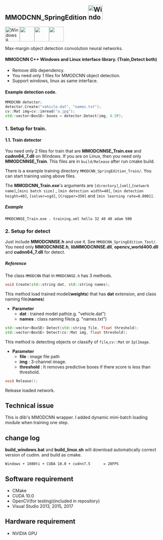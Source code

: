 MMODCNN_SpringEdition <img src="https://i.imgur.com/oYejfWp.png" title="Windows8" width="48">
--------------------------------------------------------------------------------------------
<img src="https://i.imgur.com/ElCyyzT.png" title="Windows8" width="48"><img src="https://i.imgur.com/O5bye0l.png" width="48"><img src="https://i.imgur.com/kmfOMZz.png" width="48"><img src="https://i.imgur.com/6OT8yM9.png" width="48">

Max-margin object detection convolution neural networks.

#### MMODCNN C++ Windows and Linux interface library. (Train,Detect both)

-	Remove dlib dependency.
-	You need only 1 files for MMODCNN object detection.
-	Support windows, linux as same interface.

#### Example detection code.

```cpp
MMODCNN detector;
detector.Create("vehicle.dat", "names.txt");
cv::Mat img=cv::imread("a.jpg");
std::vector<BoxSE> boxes = detector.Detect(img, 0.5F);
```

### 1. Setup for train.

#### 1.1. Train detector
You need only 2 files for train that are **MMODCNNSE_Train.exe** and **cudnn64_7.dll** on Windows. If you are on Linux, then you need only **MMODCNNSE_Train**. This files are in `build/Release` after run cmake build.


There is a example training directory `MMODCNN_SpringEdition_Train/`. You can start training using above files.

The **MMODCNN_Train.exe**'s arguments are `[directory]`,`[xml]`,`[network name]`,`[mini batch size]` , `[min detection width=40]`, `[min detection height=40]`, `[solver=sgd]`, `[Cropper=350]` and `[min learning rate=0.0001]`.

##### Example
```
MMODCNNSE_Train.exe . training.xml hello 32 40 40 adam 500
```

### 2. Setup for detect

Just include **MMODCNNSE.h** and use it. See `MMODCNN_SpringEdition_Test/`. You need only **MMODCNNSE.h**, **libMMODCNNSE.dll**, **opencv_world400.dll** and **cudnn64_7.dll** for detect.


##### Reference

The class `MMODCNN` that in `MMODCNNSE.h` has 3 methods.

```cpp
void Create(std::string dat, std::string names);
```

This method load trained model(**weights**) that has **dat** extension, and class naming file(**names**)

* **Parameter**
	* **dat** : trained model path(e.g. "vehicle.dat")
	* **names** : class naming file(e.g. "names.txt")

```cpp
std::vector<BoxSE> Detect(std::string file, float threshold);
std::vector<BoxSE> Detect(cv::Mat img, float threshold);
```

This method is detecting objects or classify of `file`,`cv::Mat` or `IplImage`.
* **Parameter** 
	* **file** : image file path 
	* **img** : 3-channel image. 
	* **threshold** : It removes predictive boxes if there score is less than threshold.

```cpp
void Release();
```
Release loaded network.



Technical issue
---------------

This is dlib's MMODCNN wrapper. I added dynamic mini-batch loading module when training one step.

change log
----------

**build_windows.bat** and **build_linux.sh** will download automatically correct version of cudnn. and build as cmake.

```
Windows + 1080ti + CUDA 10.0 + cudnn7.5      = 28FPS
```

Software requirement
--------------------

-	CMake
-	CUDA 10.0
-	OpenCV(for testing)(included in repository)
-	Visual Studio 2013, 2015, 2017

Hardware requirement
--------------------

-	NVIDIA GPU